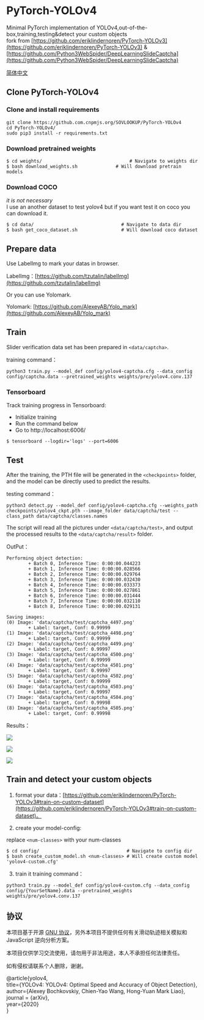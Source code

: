 # PyTorch-YOLOv4

Minimal PyTorch implementation of YOLOv4,out-of-the-box,training,testing&detect your custom objects  
fork from [https://github.com/eriklindernoren/PyTorch-YOLOv3](https://github.com/eriklindernoren/PyTorch-YOLOv3) & [https://github.com/Python3WebSpider/DeepLearningSlideCaptcha](https://github.com/Python3WebSpider/DeepLearningSlideCaptcha)

[简体中文](./README-zh.md)
## Clone PyTorch-YOLOv4

### Clone and install requirements

```
git clone https://github.com.cnpmjs.org/SOVLOOKUP/PyTorch-YOLOv4
cd PyTorch-YOLOv4/
sudo pip3 install -r requirements.txt
```


### Download pretrained weights

```
$ cd weights/                                # Navigate to weights dir
$ bash download_weights.sh              # Will download pretrain models
``` 

### Download COCO

*it is not necessary*  
I use an another dataset to test yolov4 but if you want test it on coco you can download it.
```
$ cd data/                                # Navigate to data dir
$ bash get_coco_dataset.sh                # Will download coco dataset
```

## Prepare data

Use LabelImg to mark your datas in browser.

LabelImg：[https://github.com/tzutalin/labelImg](https://github.com/tzutalin/labelImg)

Or you can use Yolomark.

Yolomark: [https://github.com/AlexeyAB/Yolo_mark](https://github.com/AlexeyAB/Yolo_mark)

## Train

Slider verification data set has been prepared in `<data/captcha>`.

training command：

```
python3 train.py --model_def config/yolov4-captcha.cfg --data_config config/captcha.data --pretrained_weights weights/pre/yolov4.conv.137

```



### Tensorboard
Track training progress in Tensorboard:
* Initialize training
* Run the command below
* Go to http://localhost:6006/

```
$ tensorboard --logdir='logs' --port=6006
```

## Test

After the training, the PTH file will be generated in the `<checkpoints>` folder, and the model can be directly used to predict the results.

testing command：

```
python3 detect.py --model_def config/yolov4-captcha.cfg --weights_path checkpoints/yolov4_ckpt.pth --image_folder data/captcha/test --class_path data/captcha/classes.names

```

The script will read all the pictures under `<data/captcha/test>`, and output the processed results to the `<data/captcha/result>` folder.

OutPut：

```
Performing object detection:
        + Batch 0, Inference Time: 0:00:00.044223
        + Batch 1, Inference Time: 0:00:00.028566
        + Batch 2, Inference Time: 0:00:00.029764
        + Batch 3, Inference Time: 0:00:00.032430
        + Batch 4, Inference Time: 0:00:00.033373
        + Batch 5, Inference Time: 0:00:00.027861
        + Batch 6, Inference Time: 0:00:00.031444
        + Batch 7, Inference Time: 0:00:00.032110
        + Batch 8, Inference Time: 0:00:00.029131

Saving images:
(0) Image: 'data/captcha/test/captcha_4497.png'
        + Label: target, Conf: 0.99999
(1) Image: 'data/captcha/test/captcha_4498.png'
        + Label: target, Conf: 0.99999
(2) Image: 'data/captcha/test/captcha_4499.png'
        + Label: target, Conf: 0.99997
(3) Image: 'data/captcha/test/captcha_4500.png'
        + Label: target, Conf: 0.99999
(4) Image: 'data/captcha/test/captcha_4501.png'
        + Label: target, Conf: 0.99997
(5) Image: 'data/captcha/test/captcha_4502.png'
        + Label: target, Conf: 0.99999
(6) Image: 'data/captcha/test/captcha_4503.png'
        + Label: target, Conf: 0.99997
(7) Image: 'data/captcha/test/captcha_4504.png'
        + Label: target, Conf: 0.99998
(8) Image: 'data/captcha/test/captcha_4505.png'
        + Label: target, Conf: 0.99998
```

Results：

![](data/captcha/result/captcha_4501.png)

![](data/captcha/result/captcha_4505.png)

![](data/captcha/result/captcha_4503.png)


## Train and detect your custom objects

1. format your data：[https://github.com/eriklindernoren/PyTorch-YOLOv3#train-on-custom-dataset](https://github.com/eriklindernoren/PyTorch-YOLOv3#train-on-custom-dataset)。

2. create your model-config:

replace `<num-classes>` with your num-classes

```
$ cd config/                                # Navigate to config dir
$ bash create_custom_model.sh <num-classes> # Will create custom model 'yolov4-custom.cfg'
```

3. train it
training command：
```
python3 train.py --model_def config/yolov4-custom.cfg --data_config config/{YourSetName}.data --pretrained_weights weights/pre/yolov4.conv.137

```

## 协议

本项目基于开源 [GNU 协议](https://github.com/eriklindernoren/PyTorch-YOLOv3/blob/master/LICENSE)，另外本项目不提供任何有关滑动轨迹相关模拟和 JavaScript 逆向分析方案。

本项目仅供学习交流使用，请勿用于非法用途，本人不承担任何法律责任。

如有侵权请联系个人删除，谢谢。

@article{yolov4,  
  title={YOLOv4: YOLOv4: Optimal Speed and Accuracy of Object Detection},  
  author={Alexey Bochkovskiy, Chien-Yao Wang, Hong-Yuan Mark Liao},  
  journal = {arXiv},  
  year={2020}  
}
